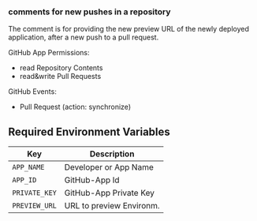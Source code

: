### comments for new pushes in a repository
The comment is for providing the new preview URL
of the newly deployed application, after a new push to a pull request.

GitHub App Permissions:
* read Repository Contents
* read&write Pull Requests

GitHub Events:
* Pull Request (action: synchronize)

## Required Environment Variables

| Key             | Description             |
| ----------------|-------------------------|
| `APP_NAME`      | Developer or App Name   |
| `APP_ID`        | GitHub-App Id           |
| `PRIVATE_KEY`   | GitHub-App Private Key  |
| `PREVIEW_URL`   | URL to preview Environm.|
